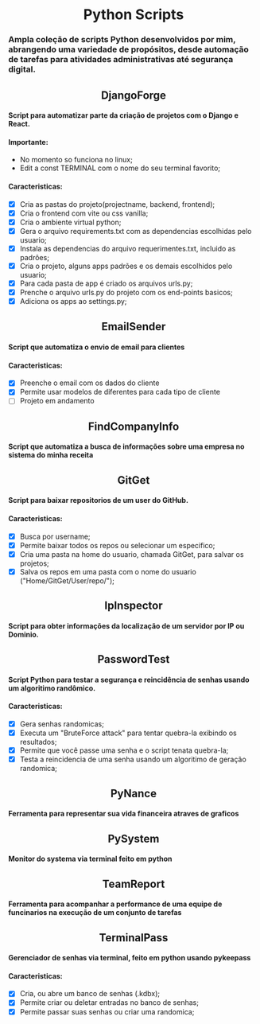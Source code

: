 <h1 align="center"> Python Scripts </h1>

### Ampla coleção de scripts Python desenvolvidos por mim, abrangendo uma variedade de propósitos, desde automação de tarefas para atividades administrativas até segurança digital.

<h2 align="center"> DjangoForge </h2>

#### Script para automatizar parte da criação de projetos com o Django e React.

#### Importante:
- No momento so funciona no linux;
- Edit a const TERMINAL com o nome do seu terminal favorito;

#### Caracteristicas:
- [x] Cria as pastas do projeto(projectname, backend, frontend);
- [x] Cria o frontend com vite ou css vanilla;
- [x] Cria o ambiente virtual python;
- [x] Gera o arquivo requirements.txt com as dependencias escolhidas pelo usuario;
- [x] Instala as dependencias do arquivo requerimentes.txt, incluido as padrôes;
- [x] Cria o projeto, alguns apps padrões e os demais escolhidos pelo usuario;
- [x] Para cada pasta de app é criado os arquivos urls.py;
- [x] Prenche o arquivo urls.py do projeto com os end-points basicos;
- [x] Adiciona os apps ao settings.py;

<h2 align="center"> EmailSender </h2>

#### Script que automatiza o envio de email para clientes

#### Caracteristicas:
- [x] Preenche o email com os dados do cliente
- [x] Permite usar modelos de diferentes para cada tipo de cliente 
- [ ] Projeto em andamento 

<h2 align="center"> FindCompanyInfo </h2>

#### Script que automatiza a busca de informações sobre uma empresa no sistema do minha receita

<h2 align="center"> GitGet </h2>
  
#### Script para baixar repositorios de um user do GitHub.

#### Caracteristicas:

- [x] Busca por username;
- [x] Permite baixar todos os repos ou selecionar um especifico;
- [x] Cria uma pasta na home do usuario, chamada GitGet, para salvar os projetos;
- [x] Salva os repos em uma pasta com o nome do usuario ("Home/GitGet/User/repo/");

<h2 align="center"> IpInspector </h2>

#### Script para obter informações da localização de um servidor por IP ou Dominio.

<h2 align="center"> PasswordTest </h2>

#### Script Python para testar a segurança e reincidência de senhas usando um algoritimo randômico.


#### Caracteristicas:
- [x] Gera senhas randomicas;
- [x] Executa um "BruteForce attack" para tentar quebra-la exibindo os resultados;
- [x] Permite que você passe uma senha e o script tenata quebra-la;
- [x] Testa a reincidencia de uma senha usando um algoritimo de geração randomica;

<h2 align="center"> PyNance </h2>

#### Ferramenta para representar sua vida financeira atraves de graficos 

<h2 align="center"> PySystem </h2>

#### Monitor do systema via terminal feito em python

<h2 align="center"> TeamReport </h2>

#### Ferramenta para acompanhar a performance de uma equipe de funcinarios na execução de um conjunto de tarefas

<h2 align="center"> TerminalPass </h2>

#### Gerenciador de senhas via terminal, feito em python usando pykeepass

#### Caracteristicas:
- [x] Cria, ou abre um banco de senhas (.kdbx);
- [x] Permite criar ou deletar entradas no banco de senhas;
- [x] Permite passar suas senhas ou criar uma randomica;
